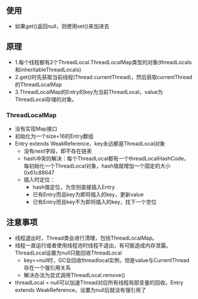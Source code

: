 ## 使用
- 如果get()返回null，则使用set()来加进去

## 原理
- 1.每个线程都有2个ThreadLocal.ThreadLocalMap类型的对象(threadLocals和inheritableThreadLocals)
- 2.get()时先获取当前线程(Thread.currentThread)，然后获取currentThread的ThreadLocalMap
- 3.ThreadLocalMap的Entry的key为当前ThreadLocal，value为ThreadLocal存储的对象。
### ThreadLocalMap
- 没有实现Map接口
- 初始化为一个size=16的Entry数组
- Entry extends WeakReference，key永远都是ThreadLocal对象
  - 没有next字段，即不存在链表
  - hash冲突的解决：每个ThreadLocal都有一个threadLocalHashCode，每初始化一个ThreadLocal对象，hash值就增加一个固定的大小0x61c88647
  - 插入时定位：
    - hash值定位，为空则直接插入Entry
    - 已有Entry而且key为即将插入的key，更新value
    - 已有Entry而且key不为即将插入的key，找下一个空位
    

## 注意事项
- 线程退出时，Thread类会进行清理，包括ThreadLocalMap。
- 线程一直运行或者使用线程池时线程不退出，有可能造成内存泄露。ThreadLocal设置为null只能回收ThreadLocal
  - key==null时，GC会回收threadlocal实例，但是value与CurrentThread存在一个强引用关系
  - 解决办法为显式调用ThreadLocal.remove()
- threadLocal = null可以加速Thread对应所有线程局部变量的回收。Entry extends WeakReference，设置为null后就没有强引用了
